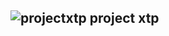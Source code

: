 ## ![projectxtp](https://github.com/user-attachments/assets/d8cca71a-cfab-4b73-8b70-35b579e4cdc1) project xtp
